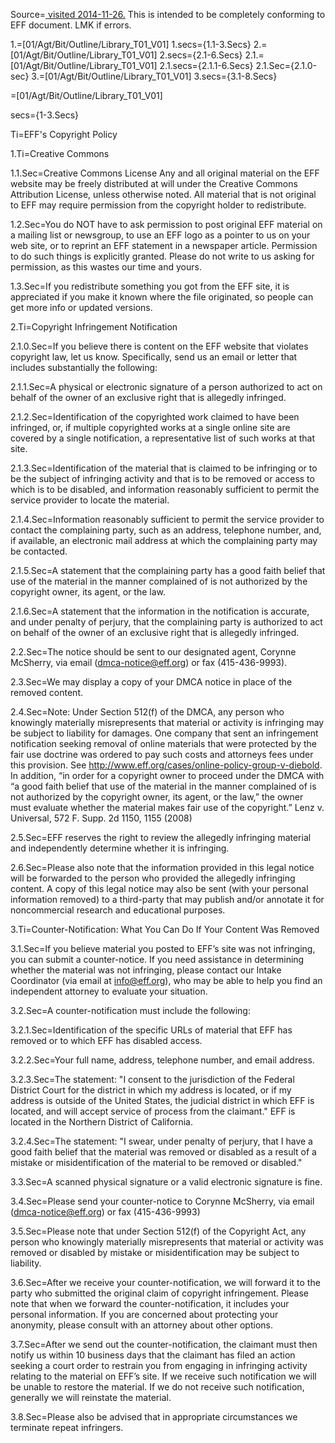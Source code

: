 Source=<a href="https://www.eff.org/copyright"> visited 2014-11-26.</a>  This is intended to be completely conforming to EFF document.  LMK if errors.

1.=[01/Agt/Bit/Outline/Library_T01_V01]
1.secs={1.1-3.Secs}
2.=[01/Agt/Bit/Outline/Library_T01_V01]
2.secs={2.1-6.Secs}
2.1.=[01/Agt/Bit/Outline/Library_T01_V01]
2.1.secs={2.1.1-6.Secs}
2.1.Sec={2.1.0-sec}
3.=[01/Agt/Bit/Outline/Library_T01_V01]
3.secs={3.1-8.Secs}

=[01/Agt/Bit/Outline/Library_T01_V01]

secs={1-3.Secs}

Ti=EFF's Copyright Policy

1.Ti=Creative Commons

1.1.Sec=Creative Commons License Any and all original material on the EFF website may be freely distributed at will under the Creative Commons Attribution License, unless otherwise noted. All material that is not original to EFF may require permission from the copyright holder to redistribute.

1.2.Sec=You do NOT have to ask permission to post original EFF material on a mailing list or newsgroup, to use an EFF logo as a pointer to us on your web site, or to reprint an EFF statement in a newspaper article. Permission to do such things is explicitly granted. Please do not write to us asking for permission, as this wastes our time and yours.

1.3.Sec=If you redistribute something you got from the EFF site, it is appreciated if you make it known where the file originated, so people can get more info or updated versions.

2.Ti=Copyright Infringement Notification

2.1.0.Sec=If you believe there is content on the EFF website that violates copyright law, let us know. Specifically, send us an email or letter that includes substantially the following:

2.1.1.Sec=A physical or electronic signature of a person authorized to act on behalf of the owner of an exclusive right that is allegedly infringed.

2.1.2.Sec=Identification of the copyrighted work claimed to have been infringed, or, if multiple copyrighted works at a single online site are covered by a single notification, a representative list of such works at that site.

2.1.3.Sec=Identification of the material that is claimed to be infringing or to be the subject of infringing activity and that is to be removed or access to which is to be disabled, and information reasonably sufficient to permit the service provider to locate the material.

2.1.4.Sec=Information reasonably sufficient to permit the service provider to contact the complaining party, such as an address, telephone number, and, if available, an electronic mail address at which the complaining party may be contacted.

2.1.5.Sec=A statement that the complaining party has a good faith belief that use of the material in the manner complained of is not authorized by the copyright owner, its agent, or the law.

2.1.6.Sec=A statement that the information in the notification is accurate, and under penalty of perjury, that the complaining party is authorized to act on behalf of the owner of an exclusive right that is allegedly infringed.

2.2.Sec=The notice should be sent to our designated agent, Corynne McSherry, via email (dmca-notice@eff.org) or fax (415-436-9993).

2.3.Sec=We may display a copy of your DMCA notice in place of the removed content.

2.4.Sec=Note: Under Section 512(f) of the DMCA, any person who knowingly materially misrepresents that material or activity is infringing may be subject to liability for damages. One company that sent an infringement notification seeking removal of online materials that were protected by the fair use doctrine was ordered to pay such costs and attorneys fees under this provision. See http://www.eff.org/cases/online-policy-group-v-diebold. In addition, “in order for a copyright owner to proceed under the DMCA with “a good faith belief that use of the material in the manner complained of is not authorized by the copyright owner, its agent, or the law,” the owner must evaluate whether the material makes fair use of the copyright.” Lenz v. Universal, 572 F. Supp. 2d 1150, 1155 (2008)

2.5.Sec=EFF reserves the right to review the allegedly infringing material and independently determine whether it is infringing.

2.6.Sec=Please also note that the information provided in this legal notice will be forwarded to the person who provided the allegedly infringing content. A copy of this legal notice may also be sent (with your personal information removed) to a third-party that may publish and/or annotate it for noncommercial research and educational purposes.

3.Ti=Counter-Notification: What You Can Do If Your Content Was Removed

3.1.Sec=If you believe material you posted to EFF’s site was not infringing, you can submit a counter-notice. If you need assistance in determining whether the material was not infringing, please contact our Intake Coordinator (via email at info@eff.org), who may be able to help you find an independent attorney to evaluate your situation.

3.2.Sec=A counter-notification must include the following:

3.2.1.Sec=Identification of the specific URLs of material that EFF has removed or to which EFF has disabled access.

3.2.2.Sec=Your full name, address, telephone number, and email address.

3.2.3.Sec=The statement: "I consent to the jurisdiction of the Federal District Court for the district in which my address is located, or if my address is outside of the United States, the judicial district in which EFF is located, and will accept service of process from the claimant." EFF is located in the Northern District of California.

3.2.4.Sec=The statement: "I swear, under penalty of perjury, that I have a good faith belief that the material was removed or disabled as a result of a mistake or misidentification of the material to be removed or disabled."

3.3.Sec=A scanned physical signature or a valid electronic signature is fine.

3.4.Sec=Please send your counter-notice to Corynne McSherry, via email (dmca-notice@eff.org) or fax (415-436-9993)

3.5.Sec=Please note that under Section 512(f) of the Copyright Act, any person who knowingly materially misrepresents that material or activity was removed or disabled by mistake or misidentification may be subject to liability.

3.6.Sec=After we receive your counter-notification, we will forward it to the party who submitted the original claim of copyright infringement. Please note that when we forward the counter-notification, it includes your personal information. If you are concerned about protecting your anonymity, please consult with an attorney about other options.

3.7.Sec=After we send out the counter-notification, the claimant must then notify us within 10 business days that the claimant has filed an action seeking a court order to restrain you from engaging in infringing activity relating to the material on EFF’s site. If we receive such notification we will be unable to restore the material. If we do not receive such notification, generally we will reinstate the material.

3.8.Sec=Please also be advised that in appropriate circumstances we terminate repeat infringers.
